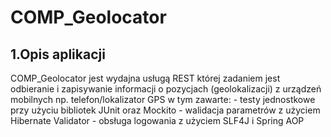 # COMP_Geolocator

## 1.Opis aplikacji

COMP_Geolocator jest wydajna usługą REST której zadaniem jest odbieranie i zapisywanie informacji o pozycjach (geolokalizacji) z urządzeń mobilnych np. telefon/lokalizator GPS w tym zawarte:
    - testy jednostkowe przy użyciu bibliotek JUnit oraz Mockito
    - walidacja parametrów z użyciem Hibernate Validator
    - obsługa logowania z użyciem SLF4J i Spring AOP
    
